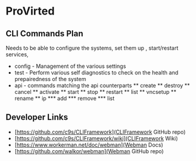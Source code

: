 # ProVirted

## CLI Commands Plan

Needs to be able to configure the systems, set them up , start/restart services,

* config - Management of the various settings
* test - Perform various self diagnostics to check on the health and prepairedness of the system
* api - commands matching the api counterparts
** create
** destroy
** cancel
** activate
** start
** stop
** restart
** list
** vncsetup
** rename
** ip
*** add
*** remove
*** list

## Developer Links

* [https://github.com/c9s/CLIFramework](CLIFramework GitHub repo)
* [https://github.com/c9s/CLIFramework/wiki](CLIFramework Wiki)
* [https://www.workerman.net/doc/webman](Webman Docs)
* [https://github.com/walkor/webman](Webman GitHub repo)


